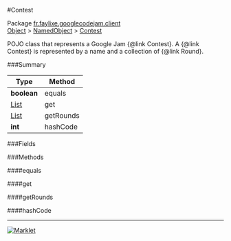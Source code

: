 #Contest

Package [fr.faylixe.googlecodejam.client](../)<br>
[Object](../../../java/langObject.md) > [NamedObject](/commonNamedObject.md) > [Contest](Contest.md)

<p>POJO class that represents a Google Jam {@link Contest}.
 A {@link Contest} is represented by a name and a
 collection of {@link Round}.</p>

###Summary


| Type | Method |
| --- | --- |
| **boolean** | equals |
| [List](../../../java/utilList.md) | get |
| [List](../../../java/utilList.md) | getRounds |
| **int** | hashCode |

###Fields


###Methods

####equals


####get


####getRounds


####hashCode


---
[![Marklet](https://img.shields.io/badge/Generated%20by-Marklet-green.svg)](https://github.com/Faylixe/marklet)